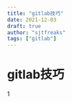 ```yaml
---
title: "gitlab技巧"
date: 2021-12-03
draft: true
author: "sjtfreaks"
tags: ["gitlab"]
---
```

# gitlab技巧
1